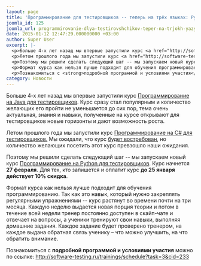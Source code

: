 ```yaml
---
layout: page
title: 'Программирование для тестировщиков -- теперь на трёх языках: Python, C#, Java'
joomla_id: 125
joomla_url: programmirovanie-dlya-testirovshchikov-teper-na-trjokh-yazykakh-python-c-java
date: 2015-01-12 12:47:29.000000000 +03:00
author: Super User
excerpt: |-
  <p>Больше 4-х лет назад мы впервые запустили курс <a href="http://software-testing.ru/trainings/schedule?task=3&amp;cid=1">Программирование на Java для тестировщиков</a>. Курс сразу стал популярным и количество желающих его пройти не уменьшается до сих пор, тема очень актуальная, знания и навыки, полученные на курсе открывают для тестировщиков новые горизонты и дают возможность роста.</p>
  <p>Летом прошлого года мы запустили курс <a href="http://software-testing.ru/trainings/schedule?&amp;task=3&amp;cid=226">Программирование на С# для тестировщиков.</a> Мы ожидали, что курс <a href="http://barancev.github.io/time-to-learn-csharp/">будет востребован</a>, но количество желающих посетить этот курс превзошло наши ожидания.</p>
  <p>Поэтому мы решили сделать следующий шаг -- мы запускаем новый курс <a href="http://software-testing.ru/trainings/schedule?task=3&amp;cid=233">Программирование на Python для тестировщиков</a>. Курс начнется <strong>27 февраля</strong>. Для тех, кто запишется и оплатит курс <strong>до 25 января действует 10% скидка</strong>.</p>
  <p>Формат курса как нельзя лучше подходит для обучения программированию. Так как это навык, который нужно закреплять регулярными упражнениями -- курс растянут во времени почти на три месяца. Каждую неделю выдается новая порция теории и потом в течение всей недели тренер постоянно доступен в скайп-чате и отвечает на вопросы, а ученики тренируют свои навыки, выполняя домашние задания. Каждое задание будет проверено тренером, на каждое выдана обратная связь ученику – что можно улучшить, на что обратить внимание.</p>
  <p>Познакомиться с <strong>подробной программой и условиями участия</strong> можно по ссылке: <a href="http://software-testing.ru/trainings/schedule?task=3&amp;cid=233" title="http://software-testing.ru/trainings/schedule?task=3&amp;cid=233">http://software-testing.ru/trainings/schedule?task=3&amp;cid=233</a></p>
category: Новости
---
```

<p>Больше 4-х лет назад мы впервые запустили курс <a href="http://software-testing.ru/trainings/schedule?task=3&amp;cid=1">Программирование на Java для тестировщиков</a>. Курс сразу стал популярным и количество желающих его пройти не уменьшается до сих пор, тема очень актуальная, знания и навыки, полученные на курсе открывают для тестировщиков новые горизонты и дают возможность роста.</p>
<p>Летом прошлого года мы запустили курс <a href="http://software-testing.ru/trainings/schedule?&amp;task=3&amp;cid=226">Программирование на С# для тестировщиков.</a> Мы ожидали, что курс <a href="http://barancev.github.io/time-to-learn-csharp/">будет востребован</a>, но количество желающих посетить этот курс превзошло наши ожидания.</p>
<p>Поэтому мы решили сделать следующий шаг -- мы запускаем новый курс <a href="http://software-testing.ru/trainings/schedule?task=3&amp;cid=233">Программирование на Python для тестировщиков</a>. Курс начнется <strong>27 февраля</strong>. Для тех, кто запишется и оплатит курс <strong>до 25 января действует 10% скидка</strong>.</p>
<p>Формат курса как нельзя лучше подходит для обучения программированию. Так как это навык, который нужно закреплять регулярными упражнениями -- курс растянут во времени почти на три месяца. Каждую неделю выдается новая порция теории и потом в течение всей недели тренер постоянно доступен в скайп-чате и отвечает на вопросы, а ученики тренируют свои навыки, выполняя домашние задания. Каждое задание будет проверено тренером, на каждое выдана обратная связь ученику – что можно улучшить, на что обратить внимание.</p>
<p>Познакомиться с <strong>подробной программой и условиями участия</strong> можно по ссылке: <a href="http://software-testing.ru/trainings/schedule?task=3&amp;cid=233" title="http://software-testing.ru/trainings/schedule?task=3&amp;cid=233">http://software-testing.ru/trainings/schedule?task=3&amp;cid=233</a></p>
